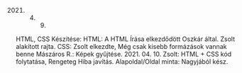 2021. 04. 09.
HTML, CSS Készítése:
HTML: 
A HTML Írása elkezdődött Oszkár által. Zsolt alakított rajta.
CSS:
Zsolt elkezdte, Még csak kisebb formázások vannak benne
Mászáros R.: Képek gyűjtése.
2021. 04. 10.
Zsolt: HTML + CSS kód folytatása, Rengeteg Hiba javítás.
Alapoldal/Oldal minta: Nagyjából kész.